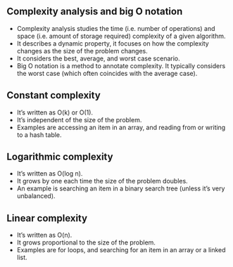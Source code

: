 ## Complexity analysis and big O notation
- Complexity analysis studies the time (i.e. number of operations) and space (i.e. amount of storage required) complexity of a given algorithm.
- It describes a dynamic property, it focuses on how the complexity changes as the size of the problem changes.
- It considers the best, average, and worst case scenario.
- Big O notation is a method to annotate complexity. It typically considers the worst case (which often coincides with the average case).

## Constant complexity
- It’s written as O(k) or O(1).
- It’s independent of the size of the problem.
- Examples are accessing an item in an array, and reading from or writing to a hash table.
## Logarithmic complexity
- It’s written as O(log n).
- It grows by one each time the size of the problem doubles.
- An example is searching an item in a binary search tree (unless it’s very unbalanced).
## Linear complexity
- It’s written as O(n).
- It grows proportional to the size of the problem.
- Examples are for loops, and searching for an item in an array or a linked list.